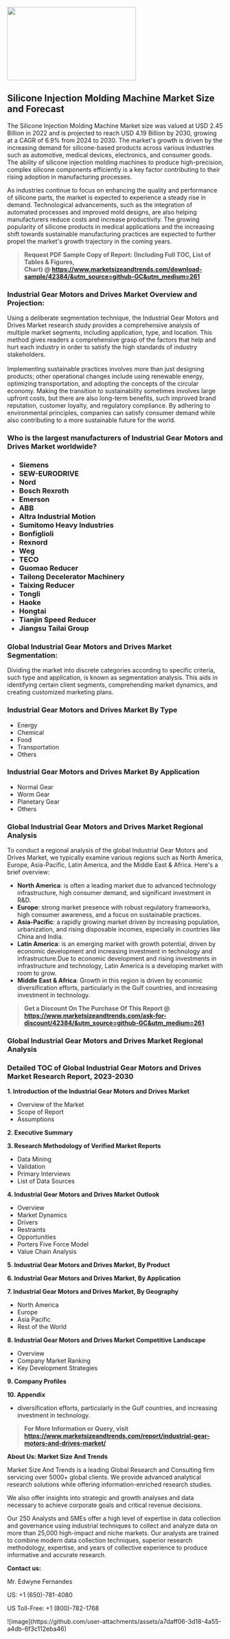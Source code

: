 <p><img class="alignnone size-medium wp-image-20088" src="https://ffe5etoiles.com/wp-content/uploads/2024/12/MST1-300x171.png" alt="" width="300" height="171" /></p><h2>Silicone Injection Molding Machine Market Size and Forecast</h2><p>The Silicone Injection Molding Machine Market size was valued at USD 2.45 Billion in 2022 and is projected to reach USD 4.19 Billion by 2030, growing at a CAGR of 6.9% from 2024 to 2030. The market's growth is driven by the increasing demand for silicone-based products across various industries such as automotive, medical devices, electronics, and consumer goods. The ability of silicone injection molding machines to produce high-precision, complex silicone components efficiently is a key factor contributing to their rising adoption in manufacturing processes.</p><p>As industries continue to focus on enhancing the quality and performance of silicone parts, the market is expected to experience a steady rise in demand. Technological advancements, such as the integration of automated processes and improved mold designs, are also helping manufacturers reduce costs and increase productivity. The growing popularity of silicone products in medical applications and the increasing shift towards sustainable manufacturing practices are expected to further propel the market's growth trajectory in the coming years.</p></p><blockquote id="" class=""><strong>Request PDF Sample Copy of Report: (Including Full TOC, List of Tables &amp; Figures, Chart)&nbsp;@&nbsp;<strong><a href="https://www.marketsizeandtrends.com/download-sample/42384/&utm_source=github-GC&utm_medium=261" target="_blank">https://www.marketsizeandtrends.com/download-sample/42384/&utm_source=github-GC&utm_medium=261</a></strong></strong></blockquote><h3 id="" class="">Industrial Gear Motors and Drives Market&nbsp;Overview and Projection:</h3><p id="" class="">Using a deliberate segmentation technique, the Industrial Gear Motors and Drives Market research study provides a comprehensive analysis of multiple market segments, including application, type, and location. This method gives readers a comprehensive grasp of the factors that help and hurt each industry in order to satisfy the high standards of industry stakeholders. <br /> <br />Implementing sustainable practices involves more than just designing products; other operational changes include using renewable energy, optimizing transportation, and adopting the concepts of the circular economy. Making the transition to sustainability sometimes involves large upfront costs, but there are also long-term benefits, such improved brand reputation, customer loyalty, and regulatory compliance. By adhering to environmental principles, companies can satisfy consumer demand while also contributing to a more sustainable future for the world.</p><h3 id="" class="">Who is the largest manufacturers of&nbsp;Industrial Gear Motors and Drives Market worldwide?</h3><h3 class=""><p><ul><li>Siemens </li><li> SEW-EURODRIVE </li><li> Nord </li><li> Bosch Rexroth </li><li> Emerson </li><li> ABB </li><li> Altra Industrial Motion </li><li> Sumitomo Heavy Industries </li><li> Bonfiglioli </li><li> Rexnord </li><li> Weg </li><li> TECO </li><li> Guomao Reducer </li><li> Tailong Decelerator Machinery </li><li> Taixing Reducer </li><li> Tongli </li><li> Haoke </li><li> Hongtai </li><li> Tianjin Speed Reducer </li><li> Jiangsu Tailai Group</li></ul></p></h3><h3 id="" class="">Global&nbsp;Industrial Gear Motors and Drives Market Segmentation:</h3><p id="" class="">Dividing the market into discrete categories according to specific criteria, such type and application, is known as segmentation analysis. This aids in identifying certain client segments, comprehending market dynamics, and creating customized marketing plans.</p><h3 id="" class="">Industrial Gear Motors and Drives Market&nbsp;By Type</h3><p><p><ul><li>Energy </li><li> Chemical </li><li> Food </li><li> Transportation </li><li> Others</p></li></ul></p></p><h3 id="" class="">Industrial Gear Motors and Drives Market&nbsp;By Application</h3><p class=""><p><ul><li>Normal Gear </li><li> Worm Gear </li><li> Planetary Gear </li><li> Others</li></ul></p></p><h3 id="" class="">Global Industrial Gear Motors and Drives Market Regional Analysis</h3><p id="" class="">To conduct a regional analysis of the global Industrial Gear Motors and Drives Market, we typically examine various regions such as North America, Europe, Asia-Pacific, Latin America, and the Middle East &amp; Africa. Here's a brief overview:</p><ul><li><strong>North America</strong>: is often a leading market due to advanced technology infrastructure, high consumer demand, and significant investment in R&amp;D.</li><li><strong>Europe</strong>: strong market presence with robust regulatory frameworks, high consumer awareness, and a focus on sustainable practices.</li><li><strong>Asia-Pacific</strong>: a rapidly growing market driven by increasing population, urbanization, and rising disposable incomes, especially in countries like China and India.</li><li><strong>Latin America</strong>: is an emerging market with growth potential, driven by economic development and increasing investment in technology and infrastructure.Due to economic development and rising investments in infrastructure and technology, Latin America is a developing market with room to grow.</li><li><strong>Middle East &amp; Africa</strong>: Growth in this region is driven by economic diversification efforts, particularly in the Gulf countries, and increasing investment in technology.</li></ul><blockquote id="" class=""><strong>Get a Discount On The Purchase Of This Report @ <strong><a href="https://www.marketsizeandtrends.com/ask-for-discount/42384/&utm_source=github-GC&utm_medium=261" target="_blank">https://www.marketsizeandtrends.com/ask-for-discount/42384/&utm_source=github-GC&utm_medium=261</a></strong></strong></blockquote><h3 id="" class="">Global Industrial Gear Motors and Drives Market Regional Analysis</h3><h3 id="" class="">Detailed TOC of Global Industrial Gear Motors and Drives Market Research Report, 2023-2030</h3><p id="" class=""><strong>1. Introduction of the Industrial Gear Motors and Drives Market</strong></p><ul><li>Overview of the Market</li><li>Scope of Report</li><li>Assumptions</li></ul><p id="" class=""><strong>2. Executive Summary</strong></p><p id="" class=""><strong>3. Research Methodology of Verified Market Reports</strong></p><ul><li>Data Mining</li><li>Validation</li><li>Primary Interviews</li><li>List of Data Sources</li></ul><p id="" class=""><strong>4. Industrial Gear Motors and Drives Market Outlook</strong></p><ul><li>Overview</li><li>Market Dynamics</li><li>Drivers</li><li>Restraints</li><li>Opportunities</li><li>Porters Five Force Model</li><li>Value Chain Analysis</li></ul><p id="" class=""><strong>5. Industrial Gear Motors and Drives Market, By Product</strong></p><p id="" class=""><strong>6. Industrial Gear Motors and Drives Market, By Application</strong></p><p id="" class=""><strong>7. Industrial Gear Motors and Drives Market, By Geography</strong></p><ul><li>North America</li><li>Europe</li><li>Asia Pacific</li><li>Rest of the World</li></ul><p id="" class=""><strong>8. Industrial Gear Motors and Drives Market Competitive Landscape</strong></p><ul><li>Overview</li><li>Company Market Ranking</li><li>Key Development Strategies</li></ul><p id="" class=""><strong>9. Company Profiles</strong></p><p id="" class=""><strong>10. Appendix</strong></p><ul><li>diversification efforts, particularly in the Gulf countries, and increasing investment in technology.</li></ul><blockquote id="" class=""><strong>For More Information or Query, visit <strong><strong><a href="https://www.marketsizeandtrends.com/report/industrial-gear-motors-and-drives-market/" target="_blank">https://www.marketsizeandtrends.com/report/industrial-gear-motors-and-drives-market/</a></strong></strong></strong></blockquote><p id="" class=""><strong>About Us: Market Size And Trends</strong></p><p id="" class="">Market Size And Trends is a leading Global Research and Consulting firm servicing over 5000+ global clients. We provide advanced analytical research solutions while offering information-enriched research studies.</p><p id="" class="">We also offer insights into strategic and growth analyses and data necessary to achieve corporate goals and critical revenue decisions.</p><p id="" class="">Our 250 Analysts and SMEs offer a high level of expertise in data collection and governance using industrial techniques to collect and analyze data on more than 25,000 high-impact and niche markets. Our analysts are trained to combine modern data collection techniques, superior research methodology, expertise, and years of collective experience to produce informative and accurate research.</p><p id="" class=""><strong>Contact us:</strong></p><p id="" class="">Mr. Edwyne Fernandes</p><p id="" class="">US: +1 (650)-781-4080</p><p id="" class="">US Toll-Free: +1 (800)-782-1768</p>
![image](https://github.com/user-attachments/assets/a7daff06-3d18-4a55-a4db-6f3c112eba46)
